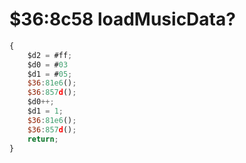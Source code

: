﻿
# $36:8c58 loadMusicData?


```js
{
	$d2 = #ff;
	$d0 = #03
	$d1 = #05;
	$36:81e6();
	$36:857d();
	$d0++;
	$d1 = 1;
	$36:81e6();
	$36:857d();
	return;
}
```

